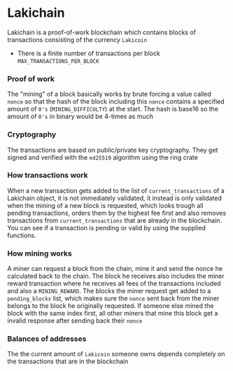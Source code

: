 # Lakichain

Lakichain is a proof-of-work blockchain which contains blocks of transactions consisting of the currency ``` Lakicoin ```
- There is a finite number of transactions per block ``` MAX_TRANSACTIONS_PER_BLOCK ```

### Proof of work
The "mining" of a block basically works by brute forcing a value called ``` nonce ``` so that the hash of the block including this ``` nonce ``` contains
a specified amount of ``` 0's ``` (``` MINING_DIFFICULTY ```) at the start. The hash is base16 so the amount of ``` 0's ``` in binary would be 4-times as much

 ### Cryptography
The transactions are based on public/private key cryptography. They get signed and verified with the ``` ed25519 ``` algorithm using the ring crate

### How transactions work
When a new transaction gets added to the list of ``` current_transactions ``` of a Lakichain object, it is not immediately validated,
it instead is only validated when the mining of a new block is requested, which looks trough all pending transactions, orders them
by the highest fee first and also removes transactions from ``` current_transactions ``` that are already in the blockchain.
You can see if a transaction is pending or valid by using the supplied functions.

### How mining works
A miner can request a block from the chain, mine it and send the nonce he calculated back to the chain. The block he receives also includes
the miner reward transaction where he receives all fees of the transactions included and also a ``` MINING_REWARD ```.
The blocks the miner request get added to a ``` pending_blocks ``` list, which makes sure the ``` nonce ``` sent back from the miner belongs to
the block he originally requested. If someone else mined the block with the same index first, all other miners that mine this block get a invalid response after
sending back their ``` nonce ```

### Balances of addresses
The the current amount of ``` Lakicoin ``` someone owns depends completely on the transactions that are in the blockchain

